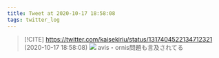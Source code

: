 ```yaml
---
title: Tweet at 2020-10-17 18:58:08
tags: twitter_log
---
```


> [!CITE] https://twitter.com/kaisekiriu/status/1317404522134712321 (2020-10-17 18:58:08)
> ![](https://twitter.com/kaisekiriu/status/1317404522134712321)
> avis・ornis問題も言及されてる
